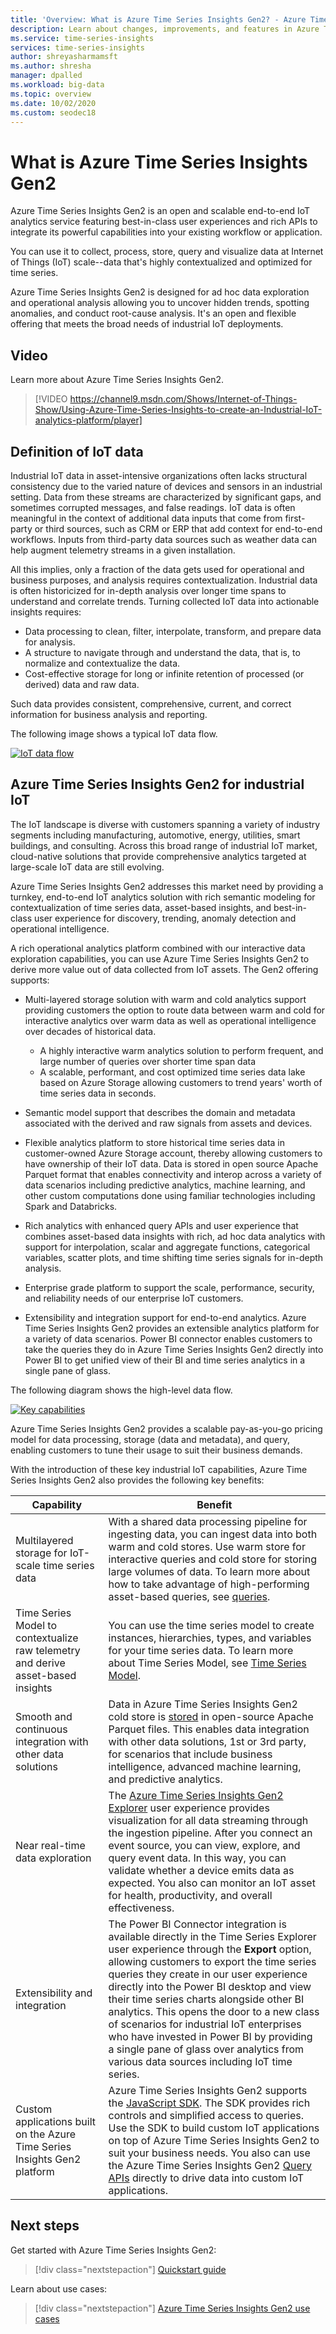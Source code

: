 ```yaml
---
title: 'Overview: What is Azure Time Series Insights Gen2? - Azure Time Series Insights Gen2 | Microsoft Docs'
description: Learn about changes, improvements, and features in Azure Time Series Insights Gen2.
ms.service: time-series-insights
services: time-series-insights
author: shreyasharmamsft
ms.author: shresha
manager: dpalled
ms.workload: big-data
ms.topic: overview
ms.date: 10/02/2020
ms.custom: seodec18
---
```


# What is Azure Time Series Insights Gen2

Azure Time Series Insights Gen2 is an open and scalable end-to-end IoT analytics service featuring best-in-class user experiences and rich APIs to integrate its powerful capabilities into your existing workflow or application.

You can use it to collect, process, store, query and visualize data at Internet of Things (IoT) scale--data that's highly contextualized and optimized for time series.

Azure Time Series Insights Gen2 is designed for ad hoc data exploration and operational analysis allowing you to uncover hidden trends, spotting anomalies, and conduct root-cause analysis. It's an open and flexible offering that meets the broad needs of industrial IoT deployments.

## Video

Learn more about Azure Time Series Insights Gen2.

> [!VIDEO https://channel9.msdn.com/Shows/Internet-of-Things-Show/Using-Azure-Time-Series-Insights-to-create-an-Industrial-IoT-analytics-platform/player]

## Definition of IoT data

Industrial IoT data in asset-intensive organizations often lacks structural consistency due to the varied nature of devices and sensors in an industrial setting. Data from these streams are characterized by significant gaps, and sometimes corrupted messages, and false readings. IoT data is often meaningful in the context of additional data inputs that come from first-party or third sources, such as CRM or ERP that add context for end-to-end workflows. Inputs from third-party data sources such as weather data can help augment telemetry streams in a given installation.

All this implies, only a fraction of the data gets used for operational and business purposes, and analysis requires contextualization. Industrial data is often historicized for in-depth analysis over longer time spans to understand and correlate trends. Turning collected IoT data into actionable insights requires:

* Data processing to clean, filter, interpolate, transform, and prepare data for analysis.
* A structure to navigate through and understand the data, that is, to normalize and contextualize the data.
* Cost-effective storage for long or infinite retention of processed (or derived) data and raw data.

Such data provides consistent, comprehensive, current, and correct information for business analysis and reporting.

The following image shows a typical IoT data flow.

[![IoT data flow](media/v2-update-overview/overview-one.png)](media/v2-update-overview/overview-one.png#lightbox)

## Azure Time Series Insights Gen2 for industrial IoT

The IoT landscape is diverse with customers spanning a variety of industry segments including manufacturing, automotive, energy, utilities, smart buildings, and consulting. Across this broad range of industrial IoT market, cloud-native solutions that provide comprehensive analytics targeted at large-scale IoT data are still evolving.

Azure Time Series Insights Gen2 addresses this market need by providing a turnkey, end-to-end IoT analytics solution with rich semantic modeling for contextualization of time series data, asset-based insights, and best-in-class user experience for discovery, trending, anomaly detection and operational intelligence.

A rich operational analytics platform combined with our interactive data exploration capabilities, you can use Azure Time Series Insights Gen2 to derive more value out of data collected from IoT assets. The Gen2 offering supports:

* Multi-layered storage solution with warm and cold analytics support providing customers the option to route data between warm and cold for interactive analytics over warm data as well as operational intelligence over decades of historical data.

  * A highly interactive warm analytics solution to perform frequent, and large number of queries over shorter time span data
  * A scalable, performant, and cost optimized time series data lake based on Azure Storage allowing customers to trend years' worth of time series data in seconds.

* Semantic model support that describes the domain and metadata associated with the derived and raw signals from assets and devices.

* Flexible analytics platform to store historical time series data in customer-owned Azure Storage account, thereby allowing customers to have ownership of their IoT data. Data is stored in open source Apache Parquet format that enables connectivity and interop across a variety of data scenarios including predictive analytics, machine learning, and other custom computations done using familiar technologies including Spark and Databricks.

* Rich analytics with enhanced query APIs and user experience that combines asset-based data insights with rich, ad hoc data analytics with support for interpolation, scalar and aggregate functions, categorical variables, scatter plots, and time shifting time series signals for in-depth analysis.

* Enterprise grade platform to support the scale, performance, security, and reliability needs of our enterprise IoT customers.

* Extensibility and integration support for end-to-end analytics. Azure Time Series Insights Gen2 provides an extensible analytics platform for a variety of data scenarios. Power BI connector enables customers to take the queries they do in Azure Time Series Insights Gen2 directly into Power BI to get unified view of their BI and time series analytics in a single pane of glass.

The following diagram shows the high-level data flow.

  [![Key capabilities](media/v2-update-overview/overview-two.png)](media/v2-update-overview/overview-two.png#lightbox)

Azure Time Series Insights Gen2 provides a scalable pay-as-you-go pricing model for data processing, storage (data and metadata), and query, enabling customers to tune their usage to suit their business demands.

With the introduction of these key industrial IoT capabilities, Azure Time Series Insights Gen2 also provides the following key benefits:  

| Capability | Benefit |
| ---| ---|
| Multilayered storage for IoT-scale time series data | With a shared data processing pipeline for ingesting data, you can ingest data into both warm and cold stores. Use warm store for interactive queries and cold store for storing large volumes of data. To learn more about how to take advantage of high-performing asset-based queries, see [queries](./concepts-query-overview.md). |
| Time Series Model to contextualize raw telemetry and derive asset-based insights | You can use the time series model to create instances, hierarchies, types, and variables for your time series data. To learn more about Time Series Model, see [Time Series Model](./concepts-model-overview.md).  |
| Smooth and continuous integration with other data solutions | Data in Azure Time Series Insights Gen2 cold store is [stored](./concepts-storage.md) in open-source Apache Parquet files. This enables data integration with other data solutions, 1st or 3rd party, for scenarios that include business intelligence, advanced machine learning, and predictive analytics. |
| Near real-time data exploration | The [Azure Time Series Insights Gen2 Explorer](./time-series-insights-update-explorer.md) user experience provides visualization for all data streaming through the ingestion pipeline. After you connect an event source, you can view, explore, and query event data. In this way, you can validate whether a device emits data as expected. You also can monitor an IoT asset for health, productivity, and overall effectiveness. |
| Extensibility and integration | The Power BI Connector integration is available directly in the Time Series Explorer user experience through the **Export** option, allowing customers to export the time series queries they create in our user experience directly into the Power BI desktop and view their time series charts alongside other BI analytics. This opens the door to a new class of scenarios for industrial IoT enterprises who have invested in Power BI by providing a single pane of glass over analytics from various data sources including IoT time series. |
| Custom applications built on the Azure Time Series Insights Gen2 platform | Azure Time Series Insights Gen2 supports the [JavaScript SDK](https://github.com/microsoft/tsiclient/blob/master/docs/API.md). The SDK provides rich controls and simplified access to queries. Use the SDK to build custom IoT applications on top of Azure Time Series Insights Gen2 to suit your business needs. You also can use the Azure Time Series Insights Gen2 [Query APIs](./concepts-query-overview.md) directly to drive data into custom IoT applications. |

## Next steps

Get started with Azure Time Series Insights Gen2:

> [!div class="nextstepaction"]
> [Quickstart guide](./time-series-insights-update-quickstart.md)

Learn about use cases:

> [!div class="nextstepaction"]
> [Azure Time Series Insights Gen2 use cases](./time-series-insights-update-use-cases.md)
